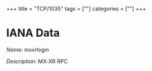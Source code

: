 +++
title = "TCP/1035"
tags = [""]
categories = [""]
+++

# IANA Data

_Name:_ mxxrlogin

_Description:_ MX-XR RPC

